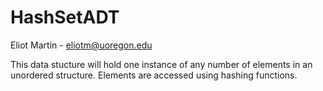 # HashSetADT
Eliot Martin - eliotm@uoregon.edu

This data stucture will hold one instance of any number of elements in an unordered structure. Elements are accessed using hashing functions.
